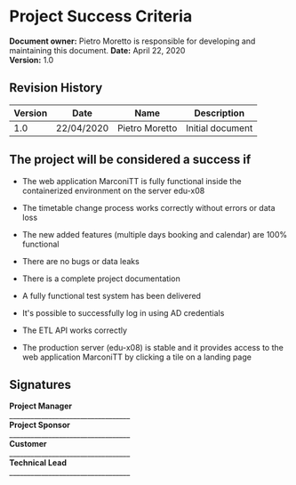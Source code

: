 # Project Success Criteria

**Document owner:** Pietro Moretto is responsible for developing and maintaining this document. 
**Date:** April 22, 2020  
**Version:** 1.0

## Revision History

| Version | Date     | Name            | Description      |
|---------|----------|-----------------|------------------|
| 1.0     | 22/04/2020 | Pietro Moretto | Initial document |

## The project will be considered a success if

- The web application MarconiTT is fully functional inside the containerized environment on the server edu-x08

- The timetable change process works correctly without errors or data loss

- The new added features (multiple days booking and calendar) are 100% functional

- There are no bugs or data leaks

- There is a complete project documentation

- A fully functional test system has been delivered

- It's possible to successfully log in using AD credentials

- The ETL API works correctly

- The production server (edu-x08) is stable and it provides access to the web application MarconiTT by clicking a tile on a landing page

## Signatures  
 
**Project Manager**  
\_\_\_\_\_\_\_\_\_\_\_\_\_\_\_\_\_\_\_\_\_\_\_\_\_\_\_\_\_\_\_\_\_\_  
**Project Sponsor**  
\_\_\_\_\_\_\_\_\_\_\_\_\_\_\_\_\_\_\_\_\_\_\_\_\_\_\_\_\_\_\_\_\_\_  
**Customer**  
\_\_\_\_\_\_\_\_\_\_\_\_\_\_\_\_\_\_\_\_\_\_\_\_\_\_\_\_\_\_\_\_\_\_  
**Technical Lead**  
\_\_\_\_\_\_\_\_\_\_\_\_\_\_\_\_\_\_\_\_\_\_\_\_\_\_\_\_\_\_\_\_\_\_